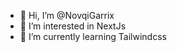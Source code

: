 - 👋 Hi, I’m @NovqiGarrix
- 👀 I’m interested in NextJs
- 🌱 I’m currently learning Tailwindcss
<!---
NovqiGarrix/NovqiGarrix is a ✨ special ✨ repository because its `README.md` (this file) appears on your GitHub profile.
You can click the Preview link to take a look at your changes.
--->
